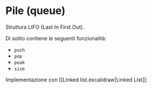 # Pile (queue)

Struttura LIFO (Last In First Out).

Di solito contiene le seguenti funzionalità:
- `push`
- `pop`
- `peak`
- `size`

Implementazione con [[Linked list.excalidraw|Linked List]]:

```c

```